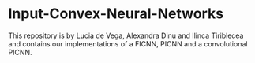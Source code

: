 # Input-Convex-Neural-Networks
This repository is by Lucia de Vega, Alexandra Dinu and Ilinca Tiriblecea and contains our implementations of a FICNN, PICNN and a convolutional PICNN.

